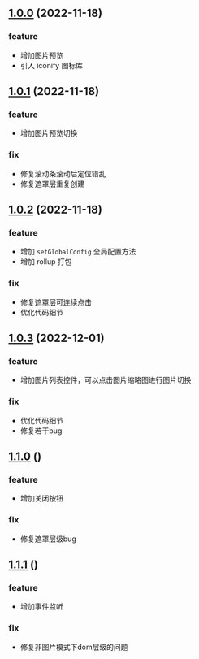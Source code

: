 ## [1.0.0]() (2022-11-18)
### feature
* 增加图片预览
* 引入 iconify 图标库

## [1.0.1](https://github.com/lsccs/enlarge/tree/v1.0.1) (2022-11-18)
### feature
* 增加图片预览切换

### fix
* 修复滚动条滚动后定位错乱
* 修复遮罩层重复创建

## [1.0.2](https://github.com/lsccs/enlarge/tree/v1.0.2) (2022-11-18)
### feature
* 增加 `setGlobalConfig` 全局配置方法
* 增加 rollup 打包

### fix
* 修复遮罩层可连续点击
* 优化代码细节

## [1.0.3](https://github.com/lsccs/enlarge/tree/v1.0.3) (2022-12-01)
### feature
* 增加图片列表控件，可以点击图片缩略图进行图片切换
### fix
* 优化代码细节
* 修复若干bug

## [1.1.0](https://github.com/lsccs/enlarge/tree/v1.1.0) ()
### feature
* 增加关闭按钮
### fix
* 修复遮罩层级bug

## [1.1.1](https://github.com/lsccs/enlarge/tree/v1.1.1) ()
### feature
* 增加事件监听
### fix
* 修复非图片模式下dom层级的问题
